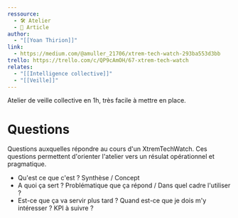 ```yaml
---
ressource:
  - 🛠️ Atelier
  - 📰 Article
author:
  - "[[Yoan Thirion]]"
link:
  - https://medium.com/@amuller_21706/xtrem-tech-watch-293ba553d3bb
trello: https://trello.com/c/QP9cAmOH/67-xtrem-tech-watch
relates:
  - "[[Intelligence collective]]"
  - "[[Veille]]"
---
```

Atelier de veille collective en 1h, très facile à mettre en place.

# Questions

Questions auxquelles répondre au cours d'un XtremTechWatch.
Ces questions permettent d'orienter l'atelier vers un résulat opérationnel et pragmatique.

- Qu'est ce que c'est ? Synthèse / Concept
- A quoi ça sert ? Problématique que ça répond / Dans quel cadre l'utiliser ?
- Est-ce que ça va servir plus tard ? Quand est-ce que je dois m'y intéresser ? KPI à suivre ?